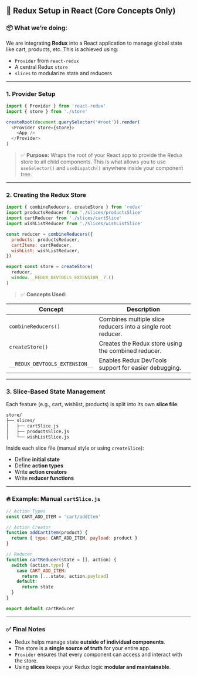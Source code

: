 ## 🧠 Redux Setup in React (Core Concepts Only)

### 📦 What we’re doing:

We are integrating **Redux** into a React application to manage global state like cart, products, etc.
This is achieved using:

* `Provider` from `react-redux`
* A central Redux `store`
* `slices` to modularize state and reducers

---

### 1. **Provider Setup**

```js
import { Provider } from 'react-redux'
import { store } from './store'

createRoot(document.querySelector('#root')).render(
  <Provider store={store}>
    <App />
  </Provider>
)
```

> ✅ **Purpose:**
> Wraps the root of your React app to provide the Redux store to all child components.
> This is what allows you to use `useSelector()` and `useDispatch()` anywhere inside your component tree.

---

### 2. **Creating the Redux Store**

```js
import { combineReducers, createStore } from 'redux'
import productsReducer from './slices/productsSlice'
import cartReducer from './slices/cartSlice'
import wishListReducer from './slices/wishListSlice'

const reducer = combineReducers({
  products: productsReducer,
  cartItems: cartReducer,
  wishList: wishListReducer,
})

export const store = createStore(
  reducer,
  window.__REDUX_DEVTOOLS_EXTENSION__?.()
)
```

> ✅ **Concepts Used:**

| Concept                        | Description                                                  |
| ------------------------------ | ------------------------------------------------------------ |
| `combineReducers()`            | Combines multiple slice reducers into a single root reducer. |
| `createStore()`                | Creates the Redux store using the combined reducer.          |
| `__REDUX_DEVTOOLS_EXTENSION__` | Enables Redux DevTools support for easier debugging.         |

---

### 3. **Slice-Based State Management**

Each feature (e.g., cart, wishlist, products) is split into its own **slice file**:

```bash
store/
├── slices/
│   ├── cartSlice.js
│   ├── productsSlice.js
│   └── wishListSlice.js
```

Inside each slice file (manual style or using `createSlice`):

* Define **initial state**
* Define **action types**
* Write **action creators**
* Write **reducer functions**

---

### 🔥 Example: Manual `cartSlice.js`

```js
// Action Types
const CART_ADD_ITEM = 'cart/addItem'

// Action Creator
function addCartItem(product) {
  return { type: CART_ADD_ITEM, payload: product }
}

// Reducer
function cartReducer(state = [], action) {
  switch (action.type) {
    case CART_ADD_ITEM:
      return [...state, action.payload]
    default:
      return state
  }
}

export default cartReducer
```

---

### ✅ Final Notes

* Redux helps manage state **outside of individual components**.
* The store is a **single source of truth** for your entire app.
* `Provider` ensures that every component can access and interact with the store.
* Using **slices** keeps your Redux logic **modular and maintainable**.
